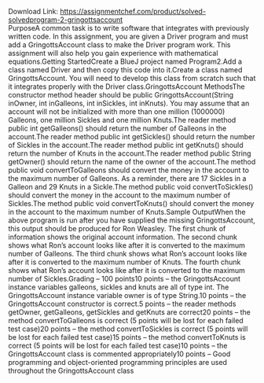 Download Link: https://assignmentchef.com/product/solved-solvedprogram-2-gringottsaccount
<br>
PurposeA common task is to write software that integrates with previously written code. In this assignment, you are given a Driver program and must add a GringottsAccount class to make the Driver program work. This assignment will also help you gain experience with mathematical equations.Getting StartedCreate a BlueJ project named Program2.Add a class named Driver and then copy this code into it.Create a class named GringottsAccount. You will need to develop this class from scratch such that it integrates properly with the Driver class.GringottsAccount MethodsThe constructor method header should be public GringottsAccount(String inOwner, int inGalleons, int inSickles, int inKnuts). You may assume that an account will not be initialized with more than one million (1000000) Galleons, one million Sickles and one million Knuts.The reader method public int getGalleons() should return the number of Galleons in the account.The reader method public int getSickles() should return the number of Sickles in the account.The reader method public int getKnuts() should return the number of Knuts in the account.The reader method public String getOwner() should return the name of the owner of the account.The method public void convertToGalleons should convert the money in the account to the maximum number of Galleons. As a reminder, there are 17 Sickles in a Galleon and 29 Knuts in a Sickle.The method public void convertToSickles() should convert the money in the account to the maximum number of Sickles.The method public void convertToKnuts() should convert the money in the account to the maximum number of Knuts.Sample OutputWhen the above program is run after you have supplied the missing GringottsAccount, this output should be produced for Ron Weasley. The first chunk of information shows the original account information. The second chunk shows what Ron’s account looks like after it is converted to the maximum number of Galleons. The third chunk shows what Ron’s account looks like after it is converted to the maximum number of Knuts. The fourth chunk shows what Ron’s account looks like after it is converted to the maximum number of Sickles.Grading – 100 points10 points – the GringottsAccount instance variables galleons, sickles and knuts are all of type int. The GringottsAccount instance variable owner is of type String.10 points – the GringottsAccount constructor is correct.5 points – the reader methods getOwner, getGalleons, getSickles and getKnuts are correct20 points – the method convertToGalleons is correct (5 points will be lost for each failed test case)20 points – the method convertToSickles is correct (5 points will be lost for each failed test case)15 points – the method convertToKnuts is correct (5 points will be lost for each failed test case)10 points – the GringottsAccount class is commented appropriately10 points – Good programming and object-oriented programming principles are used throughout the GringottsAccount class